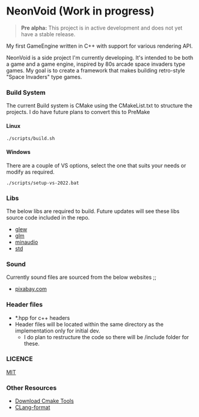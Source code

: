 # NeonVoid (Work in progress)

> **Pre alpha:** This project is in active development and does not yet have a stable release.

My first GameEngine written in C++ with support for various rendering API.

NeonVoid is a side project I'm currently developing. It's intended to be both a game and a game engine, 
inspired by 80s arcade space invaders type games.  My goal is to create a framework that
makes building retro-style "Space Invaders" type games.


### Build System

The current Build system is CMake using the CMakeList.txt to structure the projects.
I do have future plans to convert this to PreMake

#### Linux
```
./scripts/build.sh
```

#### Windows
There are a couple of VS options, select the one that suits your needs or modify as required.
```
./scripts/setup-vs-2022.bat 
```

### Libs

The below libs are required to build.
Future updates will see these libs source code included in the repo.

* [glew](https://github.com/nigels-com/glew)
* [glm](https://github.com/icaven/glm)
* [minaudio](https://miniaud.io/)
* [std](https://github.com/nothings/stb/tree/master)


### Sound
Currently sound files are sourced from the below websites ;;

* [pixabay.com](https://pixabay.com/sound-effects/)


### Header files
- *.hpp for c++ headers
- Header files will be located within the same directory as the implementation only for initial dev.
  - I do plan to restructure the code so there will be /include folder for these.


### LICENCE
[MIT](LICENSE)


### Other Resources
 - [Download Cmake Tools](https://cmake.org/download/)
 - [CLang-format](https://clang.llvm.org/docs/ClangFormat.html)